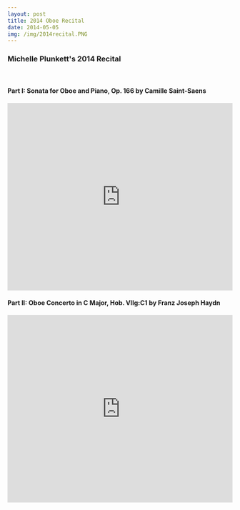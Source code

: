 ```yaml
---
layout: post
title: 2014 Oboe Recital
date: 2014-05-05
img: /img/2014recital.PNG
---
```


### Michelle Plunkett's 2014 Recital  

<br/>

#### Part I: Sonata for Oboe and Piano, Op. 166 by Camille Saint-Saens  

<iframe width="100%" height="420" src="https://www.youtube.com/embed/IBM7qktLykM" frameborder="0" allowfullscreen></iframe>

<br/>

#### Part II: Oboe Concerto in C Major, Hob. VIIg:C1 by Franz Joseph Haydn  

<iframe width="100%" height="420" src="https://www.youtube.com/embed/yI-CM37YHuE" frameborder="0" allowfullscreen></iframe>
